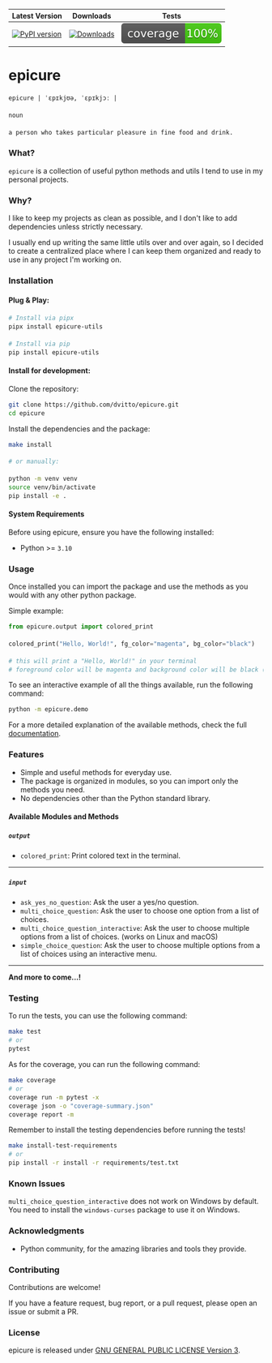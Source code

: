 | Latest Version | Downloads | Tests |
|----------------|-----------|-------|
| [![PyPI version](https://badge.fury.io/py/epicure-utils.png?icon=si%3Apython&icon_color=%23ff6000)](https://badge.fury.io/py/epicure-utils) | [![Downloads](https://pepy.tech/badge/epicure-utils)](https://pepy.tech/project/epicure-utils) | [![cov](https://raw.githubusercontent.com/patillacode/epicure/main/coverage.svg)](https://github.com/patillacode/epicure/actions) |

# epicure

```md
epicure | ˈɛpɪkjʊə, ˈɛpɪkjɔː |

noun

a person who takes particular pleasure in fine food and drink.
```

### What?

`epicure` is a collection of useful python methods and utils I tend to use in my personal projects.


### Why?

I like to keep my projects as clean as possible, and I don't like to add dependencies unless strictly necessary.

I usually end up writing the same little utils over and over again, so I decided to create a centralized place where I can keep them organized and ready to use in any project I'm working on.


### Installation

#### Plug & Play:
```bash
# Install via pipx
pipx install epicure-utils

# Install via pip
pip install epicure-utils
```

#### Install for development:

Clone the repository:
```bash
git clone https://github.com/dvitto/epicure.git
cd epicure
```

Install the dependencies and the package:
```bash
make install

# or manually:

python -m venv venv
source venv/bin/activate
pip install -e .
```

#### System Requirements

Before using epicure, ensure you have the following installed:

- Python >= `3.10`


### Usage
Once installed you can import the package and use the methods as you would with any other python package.

Simple example:

```python
from epicure.output import colored_print

colored_print("Hello, World!", fg_color="magenta", bg_color="black")

# this will print a "Hello, World!" in your terminal
# foreground color will be magenta and background color will be black (if supported by your terminal)
```

To see an interactive example of all the things available, run the following command:

```bash
python -m epicure.demo
```

For a more detailed explanation of the available methods, check the full [documentation](https://patillacode.github.io/epicure/).


### Features
- Simple and useful methods for everyday use.
- The package is organized in modules, so you can import only the methods you need.
- No dependencies other than the Python standard library.

#### Available Modules and Methods

##### `output`
- `colored_print`: Print colored text in the terminal.

----

##### `input`
- `ask_yes_no_question`: Ask the user a yes/no question.
- `multi_choice_question`: Ask the user to choose one option from a list of choices.
- `multi_choice_question_interactive`: Ask the user to choose multiple options from a list of choices. (works on Linux and macOS)
- `simple_choice_question`: Ask the user to choose multiple options from a list of choices using an interactive menu.

----

**And more to come...!**


### Testing
To run the tests, you can use the following command:

```bash
make test
# or
pytest
```

As for the coverage, you can run the following command:

```bash
make coverage
# or
coverage run -m pytest -x
coverage json -o "coverage-summary.json"
coverage report -m
```

Remember to install the testing dependencies before running the tests!

```bash
make install-test-requirements
# or
pip install -r install -r requirements/test.txt
```

### Known Issues
`multi_choice_question_interactive` does not work on Windows by default. You need to install the `windows-curses` package to use it on Windows.

### Acknowledgments
- Python community, for the amazing libraries and tools they provide.

### Contributing
Contributions are welcome!

If you have a feature request, bug report, or a pull request, please open an issue or submit a PR.


### License

epicure is released under [GNU GENERAL PUBLIC LICENSE Version 3](LICENSE).
